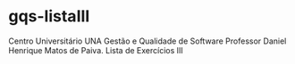 # gqs-listaIII
Centro Universitário UNA Gestão e Qualidade de Software Professor Daniel Henrique Matos de Paiva. Lista de Exercícios III
